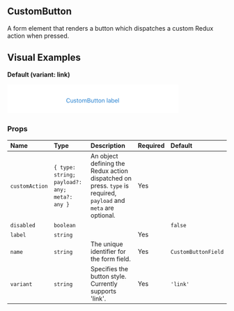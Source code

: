 ## CustomButton

A form element that renders a button which dispatches a custom Redux action when pressed.
## Visual Examples

**Default (variant: link)**

![Default Link Button](../assets/CustomButton/default.png)

### Props


| Name | Type | Description | Required | Default |
| :--- | :--- | :---------- | :-------- | :------- |
| `customAction` | `{ type: string; payload?: any; meta?: any }` | An object defining the Redux action dispatched on press. `type` is required, `payload` and `meta` are optional. | Yes | |
| `disabled` | `boolean` | | | `false` |
| `label` | `string` | | Yes | |
| `name` | `string` | The unique identifier for the form field. | Yes | `CustomButtonField` |
| `variant` | `string` | Specifies the button style. Currently supports 'link'. | Yes | `'link'` |
